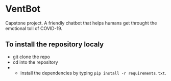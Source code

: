# VentBot
Capstone project. A friendly chatbot that helps humans get throught the emotional toll of COVID-19.

## To install the repository localy
- git clone the repo
- cd into the repository
- - install the dependencies by typing `pip install -r requirements.txt`.
